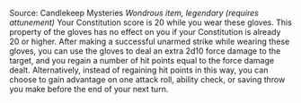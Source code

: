 Source: Candlekeep Mysteries
*Wondrous item, legendary (requires attunement)*
Your Constitution score is 20 while you wear these gloves. This property of the gloves has no effect on you if your Constitution is already 20 or higher.
After making a successful unarmed strike while wearing these gloves, you can use the gloves to deal an extra 2d10 force damage to the target, and you regain a number of hit points equal to the force damage dealt. Alternatively, instead of regaining hit points in this way, you can choose to gain advantage on one attack roll, ability check, or saving throw you make before the end of your next turn.